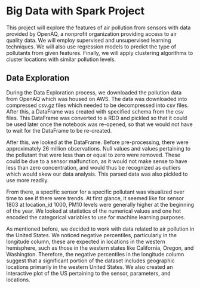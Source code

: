 # Big Data with Spark Project
This project will explore the features of air pollution from sensors with data provided by OpenAQ, a nonprofit organization providing access to air quality data. We will employ supervised and unsupervised learning techniques. We will also use regression models to predict the type of pollutants from given features. Finally, we will apply clustering algorithms to cluster locations with similar pollution levels.

## Data Exploration
During the Data Exploration process, we downloaded the pollution data from OpenAQ which was housed on AWS. The data was downloaded into compressed csv.gz files which needed to be decompressed into csv files. After this, a DataFrame was created with specified schema from the csv files. This DataFrame was converted to a RDD and pickled so that it could be used later once the notebook was re-opened, so that we would not have to wait for the DataFrame to be re-created.

After this, we looked at the DataFrame. Before pre-processing, there were approximately 26 million observations. Null values and values pertaining to the pollutant that were less than or equal to zero were removed. These could be due to a sensor malfunction, as it would not make sense to have less than zero concentration, and would thus be recognized as outliers which would skew our data analysis. This parsed data was also pickled to use more readily.

From there, a specific sensor for a specific pollutant was visualized over time to see if there were trends. At first glance, it seemed like for sensor 1803 at location_id 1000, PM10 levels were generally higher at the beginning of the year. We looked at statistics of the numerical values and one hot encoded the categorical variables to use for machine learning purposes.

As mentioned before, we decided to work with data related to air pollution in the United States. We noticed negative percentiles, particularly in the longitude column, these are expected in locations in the western hemisphere, such as those in the western states like California, Oregon, and Washington. Therefore, the negative percentiles in the longitude column suggest that a significant portion of the dataset includes geographic locations primarily in the western United States. We also created an interactive plot of the US pertaining to the sensor, parameters, and locations.
